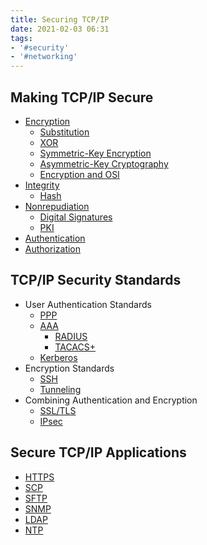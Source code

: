 ```yaml
---
title: Securing TCP/IP
date: 2021-02-03 06:31
tags:
- '#security'
- '#networking'
---
```


## Making TCP/IP Secure
* [Encryption](2021-02-03--06-59-57Z--encryption.md)
	+ [Substitution](2021-02-03--07-12-04Z--substitution.md)
	+ [XOR](2021-02-03--07-17-29Z--xor.md)
	+ [Symmetric-Key Encryption](2021-02-03--07-29-17Z--symmetric-key_encryption.md)
	+ [Asymmetric-Key Cryptography](2021-02-04--06-23-04Z--asymmetric-key_cryptography.md)
	+ [Encryption and OSI](2021-02-04--06-46-51Z--encryption_and_osi.md)
* [Integrity](2021-02-03--07-02-05Z--integrity.md)
	+ [Hash](2021-02-04--07-01-29Z--hash.md)
* [Nonrepudiation](2021-02-03--07-03-31Z--nonrepudiation.md)
	+ [Digital Signatures](2021-02-04--07-32-38Z--digital_signatures.md)
	+ [PKI](2021-02-04--07-42-49Z--pki.md)
* [Authentication](2021-02-03--07-04-37Z--authentication.md)
* [Authorization](2021-02-03--07-06-16Z--authorization.md)

## TCP/IP Security Standards
* User Authentication Standards
	+ [PPP](2021-02-05--06-12-26Z--ppp.md)
	+ [AAA](2021-02-05--06-25-36Z--aaa.md)
		+ [RADIUS](2021-02-05--06-36-38Z--radius.md)
		+ [TACACS+](2021-02-05--06-48-36Z--tacacs.md)
	+ [Kerberos](2021-02-05--06-53-25Z--kerberos.md)
* Encryption Standards
	+ [SSH](2020-11-11--15-45-39Z--ssh.md) 
	+ [Tunneling](2021-02-05--07-30-28Z--tunneling.md)
* Combining Authentication and Encryption
	+ [SSL/TLS](2021-02-05--07-34-38Z--ssl_tls.md)
	+ [IPsec](2021-02-05--07-51-13Z--ipsec.md)

## Secure TCP/IP Applications
* [HTTPS](2020-11-10--15-01-26Z--https.md)
* [SCP](2021-02-06--08-58-05Z--scp.md) 
* [SFTP](2021-02-06--08-59-58Z--sftp.md)
* [SNMP](2021-02-06--09-02-01Z--snmp.md)
* [LDAP](2021-02-06--09-07-30Z--ldap.md)
* [NTP](2020-11-09--14-37-01Z--ntp_sntp.md)
